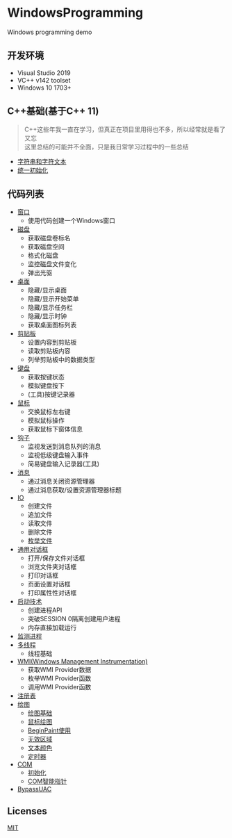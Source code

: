 # WindowsProgramming
Windows programming demo

## 开发环境
* Visual Studio 2019
* VC++ v142 toolset  
* Windows 10 1703+

## C++基础(基于C++ 11)
> C++这些年我一直在学习，但真正在项目里用得也不多，所以经常就是看了又忘  
> 这里总结的可能并不全面，只是我日常学习过程中的一些总结
* [字符串和字符文本](https://github.com/zhaotianff/WindowsProgramming/tree/master/StringLiteral)
* [统一初始化](https://github.com/zhaotianff/WindowsProgramming/tree/master/UniformInitialization)  

## 代码列表
* [窗口](https://github.com/zhaotianff/WindowsProgramming/tree/master/CreateWindowDemo)
  * 使用代码创建一个Windows窗口
* [磁盘](https://github.com/zhaotianff/WindowsProgramming/tree/master/Disk)
  * 获取磁盘卷标名
  * 获取磁盘空间
  * 格式化磁盘
  * 监控磁盘文件变化 
  * 弹出光驱
* [桌面](https://github.com/zhaotianff/WindowsProgramming/tree/master/Desktop)
  * 隐藏/显示桌面
  * 隐藏/显示开始菜单
  * 隐藏/显示任务栏
  * 隐藏/显示时钟
  * 获取桌面图标列表
* [剪贴板](https://github.com/zhaotianff/WindowsProgramming/tree/master/ClipBoard)
  * 设置内容到剪贴板
  * 读取剪贴板内容
  * 列举剪贴板中的数据类型
* [键盘](https://github.com/zhaotianff/WindowsProgramming/tree/master/KeyBoard)
  * 获取按键状态
  * 模拟键盘按下
  * (工具)按键记录器
* [鼠标](https://github.com/zhaotianff/WindowsProgramming/tree/master/Mouse)
  * 交换鼠标左右键
  * 模拟鼠标操作
  * 获取鼠标下窗体信息
* [钩子](https://github.com/zhaotianff/WindowsProgramming/tree/master/Hook)
  * 监视发送到消息队列的消息
  * 监视低级键盘输入事件
  * 简易键盘输入记录器(工具)
* [消息](https://github.com/zhaotianff/WindowsProgramming/tree/master/Message)
  * 通过消息关闭资源管理器
  * 通过消息获取/设置资源管理器标题
* [IO](https://github.com/zhaotianff/WindowsProgramming/tree/master/IO)
  * 创建文件
  * 追加文件
  * 读取文件
  * 删除文件
  * [枚举文件](https://github.com/zhaotianff/WindowsProgramming/tree/master/EnumFile)
* [通用对话框](https://github.com/zhaotianff/WindowsProgramming/tree/master/CommonDlg)
  * 打开/保存文件对话框
  * 浏览文件夹对话框
  * 打印对话框
  * 页面设置对话框
  * 打印属性性对话框
* [启动技术](https://github.com/zhaotianff/WindowsProgramming/tree/master/Self-starting)
  * 创建进程API
  * 突破SESSION 0隔离创建用户进程 
  * 内存直接加载运行
* [监测进程](https://github.com/zhaotianff/WindowsProgramming/tree/master/ProcessMonitor)
* [多线程](https://github.com/zhaotianff/WindowsProgramming/tree/master/Thread)
  * 线程基础
* [WMI(Windows Management Instrumentation)](https://github.com/zhaotianff/WindowsProgramming/tree/master/WMI)
  * 获取WMI Provider数据
  * 枚举WMI Provider函数
  * 调用WMI Provider函数
* [注册表]((https://github.com/zhaotianff/WindowsProgramming/tree/master/Registry))
* [绘图](https://github.com/zhaotianff/WindowsProgramming/tree/master/Drawing)
  * [绘图基础](https://www.cnblogs.com/zhaotianff/p/18108747)
  * [鼠标绘图](https://github.com/zhaotianff/WindowsProgramming/tree/master/Drawing/MousePaint)
  * [BeginPaint使用](https://github.com/zhaotianff/WindowsProgramming/tree/master/Drawing/BeginPaintStartup)
  * [无效区域](https://github.com/zhaotianff/WindowsProgramming/tree/master/Drawing/InvalidateArea)
  * [文本颜色](https://github.com/zhaotianff/WindowsProgramming/tree/master/Drawing/TextColor)
  * [定时器](https://github.com/zhaotianff/WindowsProgramming/tree/master/Drawing/TimerDrawer)
* [COM](https://github.com/zhaotianff/WindowsProgramming/tree/master/COM)
  * [初始化](https://github.com/zhaotianff/WindowsProgramming/tree/master/COM/Create)
  * [COM智能指针](https://github.com/zhaotianff/WindowsProgramming/tree/master/COM/ComPtr)
* [BypassUAC](https://github.com/zhaotianff/WindowsProgramming/tree/master/BypassUAC)
  
## Licenses
[MIT](LICENSE)
